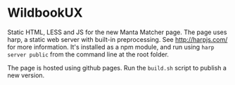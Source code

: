 WildbookUX
==========

Static HTML, LESS and JS for the new Manta Matcher page. The page uses harp, a static web server with built-in preprocessing. See http://harpjs.com/ for more information. It's installed as a npm module, and run using ``harp server public`` from the command line at the root folder.

The page is hosted using github pages. Run the ``build.sh`` script to publish a new version.
